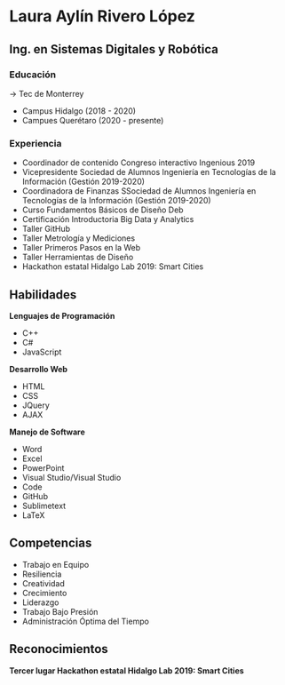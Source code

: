 # Laura Aylín Rivero López #
## Ing. en Sistemas Digitales y Robótica ##
### Educación ###

-> Tec de Monterrey
* Campus Hidalgo (2018 - 2020)
* Campues Querétaro (2020 - presente)

### Experiencia ###
* Coordinador de contenido Congreso interactivo Ingenious 2019
* Vicepresidente Sociedad de Alumnos Ingeniería en Tecnologías de la Información (Gestión 2019-2020)
* Coordinadora de Finanzas SSociedad de Alumnos Ingeniería en Tecnologías de la Información (Gestión 2019-2020)
* Curso Fundamentos Básicos de Diseño Deb
* Certificación Introductoria Big Data y Analytics
* Taller GitHub
* Taller Metrología y Mediciones
* Taller Primeros Pasos en la Web
* Taller Herramientas de Diseño
* Hackathon estatal Hidalgo Lab 2019: Smart Cities

## Habilidades ##
**Lenguajes de Programación**
* C++
* C#
* JavaScript

**Desarrollo Web**
* HTML
* CSS
* JQuery
* AJAX

**Manejo de Software**
* Word
* Excel
* PowerPoint
* Visual Studio/Visual Studio
* Code
* GitHub
* Sublimetext
* LaTeX

## Competencias ##
* Trabajo en Equipo
* Resiliencia
* Creatividad
* Crecimiento
* Liderazgo
* Trabajo Bajo Presión
* Administración Óptima del Tiempo

## Reconocimientos ##
**Tercer lugar Hackathon estatal Hidalgo Lab 2019: Smart Cities**
